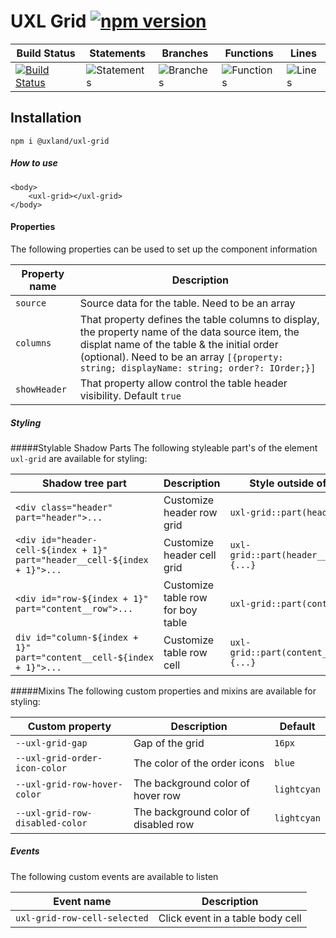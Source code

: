 # UXL Grid  [![npm version](https://badge.fury.io/js/%40uxland%2Fuxl-grid.svg)](https://badge.fury.io/js/%40uxland%2Fuxl-grid)

| Build Status                                                                                                                  | Statements                                    | Branches                                  | Functions                                   | Lines                               |
| ----------------------------------------------------------------------------------------------------------------------------- | --------------------------------------------- | ----------------------------------------- | ------------------------------------------- | ----------------------------------- |
| [![Build Status](https://api.travis-ci.org/uxland/uxl-gridsvg)](https://api.travis-ci.org/uxland/uxl-grid) | ![Statements](#statements# 'Make me better!') | ![Branches](#branches# 'Make me better!') | ![Functions](#functions# 'Make me better!') | ![Lines](#lines# 'Make me better!') |

## Installation

`npm i @uxland/uxl-grid`


##### How to use

```
<body>
    <uxl-grid></uxl-grid>
</body>

```

#### Properties

The following properties can be used to set up the component information

| Property name                     | Description                           |
|-----------------------------------|---------------------------------------|
| `source`                           | Source data for the table. Need to be an array |
| `columns`                         | That property defines the table columns to display, the property name of the data source item, the displat name of the table  & the initial order (optional). Need to be an array  `[{property: string; displayName: string; order?: IOrder;}]`|
| `showHeader` | That property allow control the table header visibility. Default `true` | 


##### Styling

#####Stylable Shadow Parts
The following styleable part's of the element `uxl-grid` are available for styling:

| Shadow tree part                                     | Description                         | Style outside of shadow tree                     |
| ---------------------------------------------------- | ----------------------------------- | ------------------------------------------------ |
| `<div class="header" part="header">...`     | Customize header row grid  | `uxl-grid::part(header) {...}`    |
| `<div id="header-cell-${index + 1}" part="header__cell-${index + 1}">...`      | Customize header cell grid   | `uxl-grid::part(header__cell-${index+1)) {...}`   |
| `<div id="row-${index + 1}" part="content__row">...`      | Customize table row for boy table   | `uxl-grid::part(content__row) {...}`   |
| `div id="column-${index + 1}" part="content__cell-${index + 1}">...`      | Customize table row cell   | `uxl-grid::part(content__cell-${index+1) {...}`   |

#####Mixins
The following custom properties and mixins are available for styling:

| Custom property                                | Description                                          | Default             |
| ---------------------------------------------- | ---------------------------------------------------- | ------------------- |
| `--uxl-grid-gap`                              | Gap of the grid               | `16px`              |
| `--uxl-grid-order-icon-color`                  | The color of the order icons               | `blue`              |
| `--uxl-grid-row-hover-color`                   | The background color of hover row               | `lightcyan`         |
| `--uxl-grid-row-disabled-color`                | The background color of disabled row              | `lightcyan`         |

##### Events

The following custom events are available to listen

| Event name                    | Description                       |
|-------------------------------|-----------------------------------|
| `uxl-grid-row-cell-selected`  | Click event in a table body cell  |


